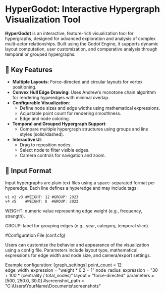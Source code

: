 # HyperGodot: Interactive Hypergraph Visualization Tool

**HyperGodot** is an interactive, feature-rich visualization tool for hypergraphs, designed for advanced exploration and analysis of complex multi-actor relationships. Built using the Godot Engine, it supports dynamic layout computation, user customization, and comparative analysis through temporal or grouped hypergraphs.

## 🧠 Key Features

- **Multiple Layouts**: Force-directed and circular layouts for vertex positioning.
- **Convex Hull Edge Drawing**: Uses Andrew’s monotone chain algorithm for rendering hyperedges with minimal overlap.
- **Configurable Visualization**:
  - Define node sizes and edge widths using mathematical expressions.
  - Adjustable point count for rendering smoothness.
  - Edge and node coloring.
- **Temporal and Grouped Hypergraph Support**:
  - Compare multiple hypergraph structures using groups and line styles (solid/dashed).
- **Interactive UI**:
  - Drag to reposition nodes.
  - Select node to filter visible edges.
  - Camera controls for navigation and zoom.

## 📁 Input Format

Input hypergraphs are plain text files using a space-separated format per hyperedge. Each line defines a hyperedge and may include tags:

```txt
v1 v2 v3 #WEIGHT: 12 #GROUP: 2023
v4 v5    #WEIGHT: 8  #GROUP: 2022
```
WEIGHT: numeric value representing edge weight (e.g., frequency, strength).

GROUP: label for grouping edges (e.g., year, category, temporal slice).

#Configuration File (conf.cfg)

Users can customize the behavior and appearance of the visualization using a config file. Parameters include layout type, mathematical expressions for edge width and node size, and camera/export settings.

Example configuration:
	[graph_settings]
point_count = 12
edge_width_expression = "weight * 0.2 + 1"
node_radius_expression = "30 + 100 * (centrality / total_nodes)"
layout = "force-directed"
parameters = [500, 250.0, 30.0]
#screenshot_path = "C:\\Users\\YourName\\Documents\\screenshots"
